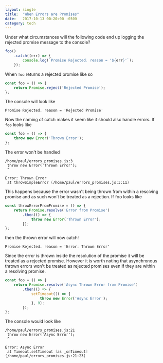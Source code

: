 ```yaml
---
layout: single
title:  "When Errors are Promises"
date:   2017-10-13 00:20:00 -0500
category: tech
---
```

Under what circumstances will the following code end up logging the rejected promise message to the console?
```javascript
foo()
    .catch((err) => {
        console.log(`Promise Rejected. reason = '${err}'`);
    });
```
When `foo` returns a rejected promise like so

```javascript
const foo = () => {
    return Promise.reject('Rejected Promise');
};
```

The console will look like
```
Promise Rejected. reason = 'Rejected Promise'
```
Now the naming of catch makes it seem like it should also handle errors. If `foo` looks like

```javascript
const foo = () => {
    throw new Error('Thrown Error');
};
```

The error won't be handled

```
/home/paul/errors_promises.js:3
 throw new Error('Thrown Error');
 ^

Error: Thrown Error
 at throwSimpleError (/home/paul/errors_promises.js:3:11)
```

This happens because the error wasn't being thrown from within a resolving promise and as such won't be treated as a rejection. If foo looks like

```javascript
const throwErrorFromPromise = () => {
    return Promise.resolve('Error from Promise')
        .then(() => {
            throw new Error('Thrown Error');
        });
};

```
then the thrown error will now catch!

```
Promise Rejected. reason = 'Error: Thrown Error'
```

Since the error is thrown inside the resolution of the promise it will be treated as a rejected promise. However it is worth noting that asynchronous thrown errors won't be treated as rejected promises even if they are within a resolving promise.

```javascript
const foo = () => {
    return Promise.resolve('Async Thrown Error from Promise')
        .then(() => {
            setTimeout(() => {
                throw new Error('Async Error');
            }, 0);
        });
};
```

The console would look like
```
/home/paul/errors_promises.js:21
 throw new Error('Async Error');
 ^

Error: Async Error
 at Timeout.setTimeout [as _onTimeout] (/home/paul/errors_promises.js:21:23)
 ```
